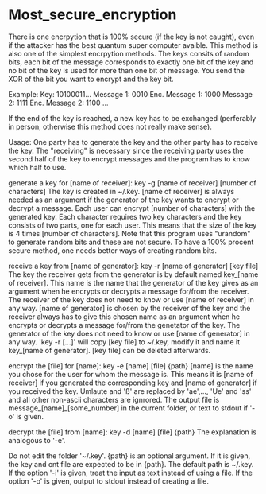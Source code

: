 # Most_secure_encryption

There is one encrpytion that is 100% secure (if the key is not caught), even if the attacker has the best quantum super computer avaible. This method is also one of the simplest encrpytion methods. The keys consits of random bits, each bit of the message corresponds to exactly one bit of the key and no bit of the key is used for more than one bit of message. You send the XOR of the bit you want to encrypt and the key bit.

Example:
Key:            10100011...
Message 1:      0010
Enc. Message 1: 1000
Message 2:          1111
Enc. Message 2:     1100
...

If the end of the key is reached, a new key has to be exchanged (perferably in person, otherwise this method does not really make sense).

Usage:
One party has to generate the key and the other party has to receive the key. The "receiving" is necessary since the receiving party uses the second half of the key to encrypt messages and the program has to know which half to use. 

generate a key for [name of receiver]:			key -g [name of receiver] [number of characters]
The key is created in ~/.key. [name of receiver] is always needed as an argument if the generator of the key wants to encrypt or decrypt a message. Each user can encrypt [number of characters] with the generated key. Each character requires two key characters and the key consists of two parts, one for each user. This means that the size of the key is 4 times [number of characters]. Note that this program uses "urandom" to generate random bits and these are not secure. To have a 100% procent secure method, one needs better ways of creating random bits.

receive a key from [name of generator]:			key -r [name of generator] [key file]
The key the receiver gets from the generator is by default named key_[name of receiver]. This name is the name that the generator of the key gives as an argument when he encrypts or decrypts a message for/from the receiver. The receiver of the key does not need to know or use [name of receiver] in any way. [name of generator] is chosen by the receiver of the key and the receiver always has to give this chosen name as an argument when he encrypts or decrypts a message for/from the genetator of the key. The generator of the key does not need to know or use [name of generator] in any way. 'key -r [...]' will copy [key file] to ~/.key, modify it and name it key_[name of generator]. [key file] can be deleted afterwards.

encrypt the [file] for [name]:		key -e [name] [file] {path}
[name] is the name you chose for the user for whom the message is. This means it is [name of receiver] if you generated the corresponding key and [name of generator] if you received the key. Umlaute and 'ß' are replaced by 'ae',..., 'Ue' and 'ss' and all other non-ascii characters are ignrored. The output file is message_[name]_[some_number] in the current folder, or text to stdout if '-o' is given.

decrypt the [file] from [name]:	key -d [name] [file] {path}
The explanation is analogous to '-e'.

Do not edit the folder '~/.key'.
{path} is an optional argument. If it is given, the key and cnt file are expected to be in {path}. The default path is ~/.key.
If the option '-i' is given, treat the input as text instead of using a file.
If the option '-o' is given, output to stdout instead of creating a file.

